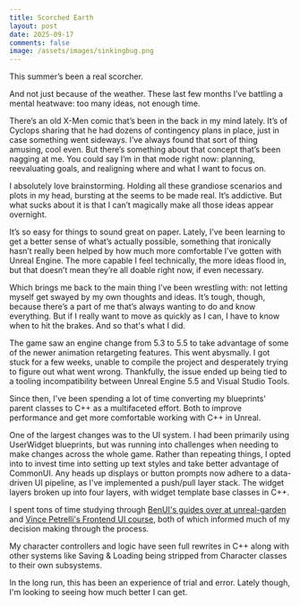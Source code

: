 ```yaml
---
title: Scorched Earth
layout: post
date: 2025-09-17
comments: false
image: /assets/images/sinkingbug.png
---
```

This summer’s been a real scorcher.  
  
And not just because of the weather. These last few months I’ve battling a mental heatwave: too many ideas, not enough time.

There’s an old X-Men comic that’s been in the back in my mind lately. It’s of Cyclops sharing that he had dozens of contingency plans in place, just in case something went sideways. I’ve always found that sort of thing amusing, cool even. But there’s something about that concept that’s been nagging at me. You could say I’m in that mode right now: planning, reevaluating goals, and realigning where and what I want to focus on.

I absolutely love brainstorming. Holding all these grandiose scenarios and plots in my head, bursting at the seems to be made real. It’s addictive. But what sucks about it is that I can’t magically make all those ideas appear overnight.

It’s so easy for things to sound great on paper. Lately, I’ve been learning to get a better sense of what’s actually possible, something that ironically hasn’t really been helped by how much more comfortable I’ve gotten with Unreal Engine. The more capable I feel technically, the more ideas flood in, but that doesn’t mean they’re all doable right now, if even necessary.

Which brings me back to the main thing I’ve been wrestling with: not letting myself get swayed by my own thoughts and ideas. It’s tough, though, because there’s a part of me that’s always wanting to do and know everything. But if I really want to move as quickly as I can, I have to know when to hit the brakes. And so that's what I did.  
  
The game saw an engine change from 5.3 to 5.5 to take advantage of some of the newer animation retargeting features. This went abysmally. I got stuck for a few weeks, unable to compile the project and desperately trying to figure out what went wrong. Thankfully, the issue ended up being tied to a tooling incompatibility between Unreal Engine 5.5 and Visual Studio Tools.  
  
Since then, I've been spending a lot of time converting my blueprints' parent classes to C++ as a multifaceted effort. Both to improve performance and get more comfortable working with C++ in Unreal.  
  
One of the largest changes was to the UI system. I had been primarily using UserWidget blueprints, but was running into challenges when needing to make changes across the whole game. Rather than repeating things, I opted into to invest time into setting up text styles and take better advantage of CommonUI. Any heads up displays or button prompts now adhere to a data-driven UI pipeline, as I've implemented a push/pull layer stack. The widget layers broken up into four layers, with widget template base classes in C++.  
  
I spent tons of time studying through [BenUI's guides over at unreal-garden](https://unreal-garden.com/tutorials/ui-cpp-uuserwidget/) and [Vince Petrelli's Frontend UI course](https://www.udemy.com/share/10doTD3@rI_63dCrHw0TEtDPuhGxZ9CLl_EYa4EKbZevOWARspaXIvwvc5mjZaxKcxcMIFpg/	), both of which informed much of my decision making through the process.  
  
My character controllers and logic have seen full rewrites in C++ along with other systems like Saving & Loading being stripped from Character classes to their own subsystems.  
  
In the long run, this has been an experience of trial and error. Lately though, I'm looking to seeing how much better I can get.